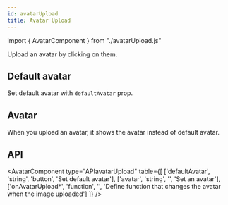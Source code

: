 ```yaml
---
id: avatarUpload
title: Avatar Upload
---
```


import { AvatarComponent } from "./avatarUpload.js"

<p>Upload an avatar by clicking on them.</p>

## Default avatar

<p>Set default avatar with <code>defaultAvatar</code> prop.</p>
<AvatarComponent />

## Avatar

<p>When you upload an avatar, it shows the avatar instead of default avatar.</p>
<AvatarComponent type="avatar" />

## API

<AvatarComponent type="APIavatarUpload" table={[
    ['defaultAvatar', 'string', 'button', 'Set default avatar'],
    ['avatar', 'string', '', 'Set an avatar'],
    ['onAvatarUpload*', 'function', '', 'Define function that changes the avatar when the image uploaded']
]} />
